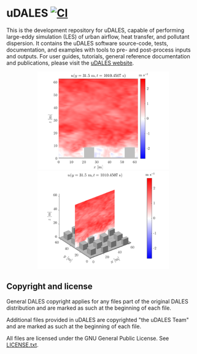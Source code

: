 # uDALES [![CI](https://github.com/uDALES/u-dales/workflows/CI/badge.svg)](https://github.com/uDALES/u-dales/actions)

This is the development repository for uDALES, capable of performing large-eddy simulation (LES) of urban airflow, heat transfer, and pollutant dispersion. It contains the uDALES software source-code, tests, documentation, and examples with tools to pre- and post-process inputs and outputs. For user guides, tutorials, general reference documentation and publications, please visit the [uDALES website](https://udales.github.io/u-dales/).

<div align="center">
<img src="docs/assets/images/fielddump_slice_2D.102.png" alt="uDALES" height="256">
<img src="docs/assets/images/fielddump_slice_3D.102.png" alt="uDALES" height="256"> 
</div>

## Copyright and license

General DALES copyright applies for any files part of the original DALES distribution and are marked as such at the beginning of each file.

Additional files provided in uDALES are copyrighted "the uDALES Team" and are marked as such at the beginning of each file.

All files are licensed under the GNU General Public License. See [LICENSE.txt](LICENSE.txt).